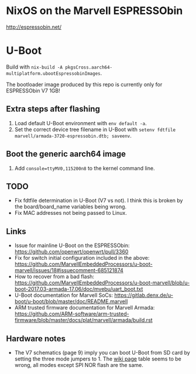 # NixOS on the Marvell ESPRESSObin
http://espressobin.net/

# U-Boot
Build with `nix-build -A pkgsCross.aarch64-multiplatform.ubootEspressobinImages`.

The bootloader image produced by this repo is currently only for ESPRESSObin V7 1GB!

## Extra steps after flashing
1. Load default U-Boot environment with `env default -a`.
1. Set the correct device tree filename in U-Boot with `setenv fdtfile marvell/armada-3720-espressobin.dtb; saveenv`.

## Boot the generic aarch64 image
1. Add `console=ttyMV0,115200n8` to the kernel command line.

## TODO
- Fix fdtfile determination in U-Boot (V7 vs not). I think this is broken by the board/board_name variables being wrong.
- Fix MAC addresses not being passed to Linux.

## Links
- Issue for mainline U-Boot on the ESPRESSObin: https://github.com/openwrt/openwrt/pull/3360
- Fix for switch initial configuration included in the above: https://github.com/MarvellEmbeddedProcessors/u-boot-marvell/issues/18#issuecomment-685121874
- How to recover from a bad flash: https://github.com/MarvellEmbeddedProcessors/u-boot-marvell/blob/u-boot-2017.03-armada-17.06/doc/mvebu/uart_boot.txt
- U-Boot documentation for Marvell SoCs: https://gitlab.denx.de/u-boot/u-boot/blob/master/doc/README.marvell
- ARM trusted firmware documentation for Marvell Armada: https://github.com/ARM-software/arm-trusted-firmware/blob/master/docs/plat/marvell/armada/build.rst

## Hardware notes
- The V7 schematics (page 9) imply you can boot U-Boot from SD card by setting the three mode jumpers to 1. The [wiki page](http://wiki.espressobin.net/tiki-index.php?page=Ports+and+Interfaces) table seems to be wrong, all modes except SPI NOR flash are the same.
